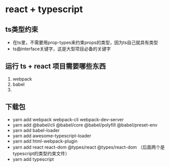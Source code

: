 # react + typescript

 ## ts类型约束
  - 在ts里，不需要用prop-types来约束props的类型，因为ts自己就具有类型
  - ts由interface关键字，这是大型项目必备的关键字

 ## 运行 ts + react 项目需要哪些东西
  1. webpack    
  2. babel
  3. 

 ## 下载包
  - yarn add webpack webpack-cli webpack-dev-server
  - yarn add @babel/cli @babel/core @babel/polyfill @babel/preset-env
  - yarn add babel-loader
  - yarn add awesome-typescript-loader
  - yarn add html-webpack-plugin
  - yarn add react react-dom @types/react @types/react-dom  （后面两个是typescript的类型约束文件）
  - yarn add typescript